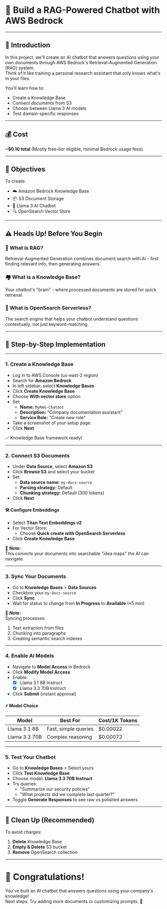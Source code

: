 # 🚀 Build a RAG-Powered Chatbot with AWS Bedrock

---

## 🧭 Introduction

In this project, we'll create an AI chatbot that answers questions using your own documents through AWS Bedrock's Retrieval-Augmented Generation (RAG) system.  
Think of it like training a personal research assistant that only knows what's in your files.

You'll learn how to:
- Create a Knowledge Base
- Connect documents from S3
- Choose between Llama 3 AI models
- Test domain-specific responses

---

## 💰 Cost

**~$0.10 total** (Mostly free-tier eligible, minimal Bedrock usage fees)

---

## 🎯 Objectives

To create:
- ☁️ Amazon Bedrock Knowledge Base
- 📦 S3 Document Storage
- 🤖 Llama 3 AI Chatbot
- 🔍 OpenSearch Vector Store

---

## ⚠️ Heads Up! Before You Begin

### 🔐 What is RAG?
Retrieval-Augmented Generation combines document search with AI - first finding relevant info, then generating answers.

### 🏘️ What is a Knowledge Base?
Your chatbot's "brain" - where processed documents are stored for quick retrieval.

### 📡 What is OpenSearch Serverless?
The search engine that helps your chatbot understand questions contextually, not just keyword-matching.

---

## 🔧 Step-by-Step Implementation

---

### 1. Create a Knowledge Base

- Log in to AWS Console (us-east-2 region)
- Search for **Amazon Bedrock**
- In left sidebar, select **Knowledge Bases**
- Click **Create Knowledge Base**
- Choose **With vector store** option
- Set:
  - **Name:** `MyRAG-Chatbot`
  - **Description:** "Company documentation assistant"
  - **Service Role:** "Create new role"
- Take a screenshot of your setup page.
- Click **Next**

✅ Knowledge Base framework ready!

---

### 2. Connect S3 Documents

- Under **Data Source**, select **Amazon S3**
- Click **Browse S3** and select your bucket
- Set:
  - **Data source name:** `my-docs-source`
  - **Parsing strategy:** Default
  - **Chunking strategy:** Default (300 tokens)
- Click **Next**

#### 🛠 Configure Embeddings

- Select **Titan Text Embeddings v2**
- For Vector Store:
  - Choose **Quick create with OpenSearch Serverless**
- Click **Create Knowledge Base**

🧠 **Note:**  
This converts your documents into searchable "idea maps" the AI can navigate.

---

### 3. Sync Your Documents

- Go to **Knowledge Bases** > **Data Sources**
- Checkbox your `my-docs-source`
- Click **Sync**
- Wait for status to change from **In Progress** to **Available** (≈5 min)

🧠 **Note:**  
Syncing processes:
1. Text extraction from files
2. Chunking into paragraphs
3. Creating semantic search indexes

---

### 4. Enable AI Models

- Navigate to **Model Access** in Bedrock
- Click **Modify Model Access**
- Enable:
  - [x] Llama 3.1 8B Instruct
  - [x] Llama 3.3 70B Instruct
- Click **Submit** (instant approval)

#### ⚡ Model Choice
| Model           | Best For                  | Cost/1K Tokens |
|-----------------|---------------------------|----------------|
| Llama 3.1 8B    | Fast, simple queries      | $0.00022       |
| Llama 3.3 70B   | Complex reasoning         | $0.00072       |

---

### 5. Test Your Chatbot

- Go to **Knowledge Bases** > Select yours
- Click **Test Knowledge Base**
- Choose model: **Llama 3.3 70B Instruct**
- Try queries:
  - "Summarize our security policies"
  - "What projects did we complete last quarter?"
- Toggle **Generate Responses** to see raw vs polished answers


---

## 🧹 Clean Up (Recommended)

To avoid charges:
1. **Delete** Knowledge Base
2. **Empty & Delete** S3 bucket
3. **Remove** OpenSearch collection

---

# 🎉 Congratulations!

You've built an AI chatbot that answers questions using your company's knowledge!  
Next steps: Try adding more documents or customizing prompts. 🚀